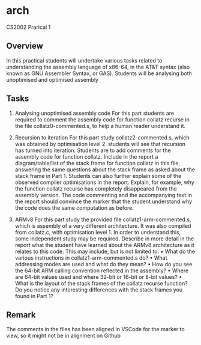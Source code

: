 # arch
CS2002 Prarical 1
## Overview
In this practical students will undertake various tasks related to understanding the assembly
language of x86-64, in the AT&T syntax (also known as GNU Assembler Syntax, or GAS).
Students will be analysing both unoptimised and optimised assembly

## Tasks
1. Analysing unoptimised assembly code
For this part students are required to comment the assembly code for function collatz recurse
in the file collatz0-commented.s, to help a human reader understand it. 

2. Recursion to iteration
For this part study collatz2-commented.s, which was obtained by optimisation level 2. students will
see that recursion has turned into iteration. Students are to add comments for the assembly
code for function collatz.
Include in the report a diagram/table/list of the stack frame for function collatz
in this file, answering the same questions about the stack frame as asked about the stack
frame in Part 1. Students can also further explain some of the observed compiler optimisations
in the report. Explain, for example, why the function collatz recurse has completely
disappeared from the assembly version. The code commenting and the accompanying text
in the report should convince the marker that the student understand why the code does the same
computation as before.

3. ARMv8
For this part study the provided file collatz1-arm-commented.s, which is assembly of a very
different architecture. It was also compiled from collatz.c, with optimisation level 1. In
order to understand this, some independent study may be required.
Describe in more detail in the report what the student have learned about the
ARMv8 architecture as it relates to this code. This may include, but is not limited to:
• What do the various instructions in collatz1-arm-commented.s do?
• What addressing modes are used and what do they mean?
• How do you see the 64-bit ARM calling convention reflected in the assembly?
• Where are 64-bit values used and where 32-bit or 16-bit or 8-bit values?
• What is the layout of the stack frames of the collatz recurse function? Do you notice any interesting differences with the stack frames you found in Part 1?

## Remark
The comments in the files has been aligned in VSCode for the marker to view, so it might not be in alignment on Github

